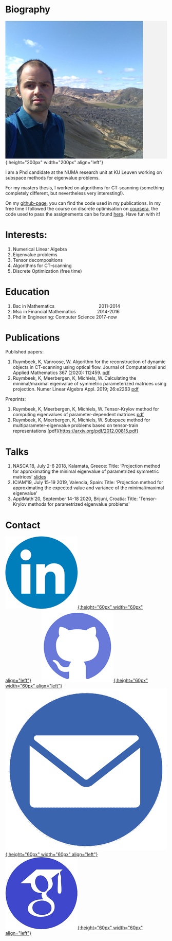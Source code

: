 # Biography
![foto_Koen](github_foto.png){:height="200px" width="200px" align="left"} 

  I am a Phd candidate at the NUMA research unit at KU Leuven working on subspace methods for eigenvalue problems.

  For my masters thesis, I worked on algorithms for CT-scanning (something completely different, but nevertheless very interesting!).

  On my [github-page](https://github.com/rkuoyemnbeek/code_papers), you can find the code used in my publications.
  In my free time I followed the course on discrete optimisation on [coursera](https://www.coursera.org/learn/discrete-optimization),     the code used to pass the assignements can be found [here](https://github.com/rkuoyemnbeek/DiscreteOptimization). Have fun with it!

# Interests:
1. Numerical Linear Algebra
2. Eigenvalue problems
3. Tensor decompositions
4. Algorithms for CT-scanning
5. Discrete Optimization (free time)

# Education
1. Bsc in Mathematics &nbsp;&nbsp;&nbsp;&nbsp;&nbsp;&nbsp;&nbsp;&nbsp;&nbsp;&nbsp;&nbsp;&nbsp;&nbsp;&nbsp;&nbsp;&nbsp;&nbsp;&nbsp;&nbsp;&nbsp;&nbsp;&nbsp;&nbsp;&nbsp;&nbsp;&nbsp;&nbsp;&nbsp;&nbsp;&nbsp;&nbsp;&nbsp;&nbsp;                 2011-2014
2. Msc in Financial Mathematics &nbsp;&nbsp;&nbsp;&nbsp;&nbsp;&nbsp;&nbsp;&nbsp;&nbsp;&nbsp;&nbsp;&nbsp;&nbsp;&nbsp;&nbsp;  2014-2016
3. Phd in Engineering: Computer Science   2017-now

# Publications
Published papers:
1. Ruymbeek, K, Vanroose, W. Algorithm for the reconstruction of dynamic objects in CT-scanning using optical flow. Journal of Computational and Applied Mathematics 367 (2020): 112459. [pdf](https://arxiv.org/pdf/1905.00723.pdf)
2. Ruymbeek, K, Meerbergen, K, Michiels, W. Calculating the minimal/maximal eigenvalue of symmetric parameterized matrices using projection. Numer Linear Algebra Appl. 2019; 26:e2263 [pdf](https://arxiv.org/pdf/1904.09923.pdf)

Preprints:
1. Ruymbeek, K, Meerbergen, K, Michiels, W. Tensor-Krylov method for computing eigenvalues of parameter-dependent matrices
[pdf](https://arxiv.org/pdf/2006.07473.pdf)
2. Ruymbeek, K, Meerbergen, K, Michiels, W. Subspace method for multiparameter-eigenvalue problems based
on tensor-train representations [pdf]{https://arxiv.org/pdf/2012.00815.pdf}

# Talks
1. NASCA'18, July 2-6 2018, Kalamata, Greece: Title: ‘Projection method for approximating the minimal eigenvalue of parametrized symmetric matrices’ [slides](http://nasca18.math.uoa.gr/fileadmin/nasca18.math.uoa.gr/uploads/talks/talk_Koen_Ruymbeek.pdf)
2. ICIAM’19, July 15-19 2019, Valencia, Spain: Title: ‘Projection method for approximating the expected value and variance of the minimal/maximal eigenvalue'
3. ApplMath'20, September 14-18 2020, Brijuni, Croatia: Title: 'Tensor-Krylov methods for parametrized eigenvalue problems'

# Contact

[![linkedin](linkedin.png){:height="60px" width="60px" align="left"}](https://www.linkedin.com/in/koen-ruymbeek-449673114/) &nbsp;&nbsp;&nbsp;&nbsp;&nbsp;&nbsp; [![github](github-logo.png){:height="60px" width="60px" align="left"}](https://github.com/rkuoyemnbeek) &nbsp;&nbsp;&nbsp;&nbsp;&nbsp;&nbsp;   [![mail](mail.png){:height="60px" width="60px" align="left"}](mailto:koen.ruymbeek@hotmail.com) &nbsp;&nbsp;&nbsp;&nbsp;&nbsp;&nbsp;  [![google_scholar](google_scholar-logo.png){:height="60px" width="60px" align="left"}](https://scholar.google.be/citations?hl=nl&user=u4nZipAAAAAJ)

<!--- ## Welcome to GitHub Pages

You can use the [editor on GitHub](https://github.com/rkuoyemnbeek/rkuoyemnbeek.github.io/edit/master/index.md) to maintain and preview the content for your website in Markdown files.

Whenever you commit to this repository, GitHub Pages will run [Jekyll](https://jekyllrb.com/) to rebuild the pages in your site, from the content in your Markdown files.

### Markdown

Markdown is a lightweight and easy-to-use syntax for styling your writing. It includes conventions for

```markdown
Syntax highlighted code block

# Header 1
## Header 2
### Header 3

- Bulleted
- List

1. Numbered
2. List

**Bold** and _Italic_ and `Code` text

[Link](url) and ![Image](src)
```

For more details see [GitHub Flavored Markdown](https://guides.github.com/features/mastering-markdown/).

### Jekyll Themes

Your Pages site will use the layout and styles from the Jekyll theme you have selected in your [repository settings](https://github.com/rkuoyemnbeek/rkuoyemnbeek.github.io/settings). The name of this theme is saved in the Jekyll `_config.yml` configuration file.

### Support or Contact

Having trouble with Pages? Check out our [documentation](https://docs.github.com/categories/github-pages-basics/) or [contact support](https://github.com/contact) and we’ll help you sort it out. -->
